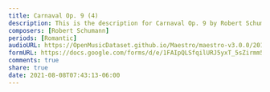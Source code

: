 ```yaml
---
title: Carnaval Op. 9 (4)
description: This is the description for Carnaval Op. 9 by Robert Schumann
composers: [Robert Schumann]
periods: [Romantic]
audioURL: https://OpenMusicDataset.github.io/Maestro/maestro-v3.0.0/2014/MIDI-UNPROCESSED_01-03_R1_2014_MID--AUDIO_03_R1_2014_wav--6.midi
formURL: https://docs.google.com/forms/d/e/1FAIpQLSfqilURJ5yxT_5sZirmm5D_aBgrnxG87nD5AuLgYMhUYkxnIQ/viewform
comments: true
share: true
date: 2021-08-08T07:43:13-06:00
---
```

